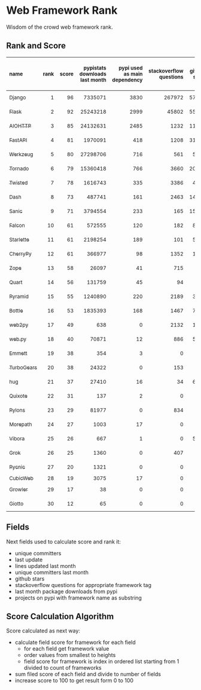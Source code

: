 # Web Framework Rank
Wisdom of the crowd web framework rank.

## Rank and Score
<sub>name</sub> | <sub>rank</sub> | <sub>score</sub> | <sub>pypistats downloads last month</sub> | <sub>pypi used as main dependency</sub> | <sub>stackoverflow questions</sub> | <sub>github stars</sub> | <sub>repo unique committers</sub> | <sub>repo changed lines last month</sub> | <sub>repo unique committers last month</sub> | <sub>repo last commit</sub>
:--- | ---: | ---: | ---: | ---: | ---: | ---: | ---: | ---: | ---: | ---:
[<sub>Django</sub>](https://github.com/django/django "python") | <a title="▲ new"><sub>1</sub></a> | <a title="▲ +96"><sub>96</sub></a> | <a title="▲ #5 in pypistats downloads last month +100%"><sub>7335071</sub></a> | <a title="▲ #1 in pypi used as main dependency +100%"><sub>3830</sub></a> | <a title="▲ #1 in stackoverflow questions +100%"><sub>267972</sub></a> | <a title="▲ #1 in github stars +100%"><sub>57842</sub></a> | <a title="▲ #1 in repo unique committers +100%"><sub>2511</sub></a> | <a title="▲ #3 in repo changed lines last month +100%"><sub>3989</sub></a> | <a title="▲ #1 in repo unique committers last month +100%"><sub>42</sub></a> | <a title="▲ #1 in repo last commit"><sub>2021-06-07</sub></a>
[<sub>Flask</sub>](https://github.com/pallets/flask "python") | <a title="▲ new"><sub>2</sub></a> | <a title="▲ +92"><sub>92</sub></a> | <a title="▲ #2 in pypistats downloads last month +100%"><sub>25243218</sub></a> | <a title="▲ #2 in pypi used as main dependency +100%"><sub>2999</sub></a> | <a title="▲ #2 in stackoverflow questions +100%"><sub>45802</sub></a> | <a title="▲ #2 in github stars +100%"><sub>55653</sub></a> | <a title="▲ #2 in repo unique committers +100%"><sub>739</sub></a> | <a title="▲ #4 in repo changed lines last month +100%"><sub>3426</sub></a> | <a title="▲ #2 in repo unique committers last month +100%"><sub>16</sub></a> | <a title="▲ #7 in repo last commit"><sub>2021-06-02</sub></a>
[<sub>AIOHTTP</sub>](https://github.com/aio-libs/aiohttp "python") | <a title="▲ new"><sub>3</sub></a> | <a title="▲ +85"><sub>85</sub></a> | <a title="▲ #3 in pypistats downloads last month +100%"><sub>24132631</sub></a> | <a title="▲ #3 in pypi used as main dependency +100%"><sub>2485</sub></a> | <a title="▲ #10 in stackoverflow questions +100%"><sub>1232</sub></a> | <a title="▲ #7 in github stars +100%"><sub>11267</sub></a> | <a title="▲ #3 in repo unique committers +100%"><sub>608</sub></a> | <a title="▲ #10 in repo changed lines last month +100%"><sub>429</sub></a> | <a title="▲ #4 in repo unique committers last month +100%"><sub>6</sub></a> | <a title="▲ #1 in repo last commit"><sub>2021-06-07</sub></a>
[<sub>FastAPI</sub>](https://github.com/tiangolo/fastapi "python") | <a title="▲ new"><sub>4</sub></a> | <a title="▲ +81"><sub>81</sub></a> | <a title="▲ #8 in pypistats downloads last month +100%"><sub>1970091</sub></a> | <a title="▲ #6 in pypi used as main dependency +100%"><sub>418</sub></a> | <a title="▲ #11 in stackoverflow questions +100%"><sub>1208</sub></a> | <a title="▲ #3 in github stars +100%"><sub>31862</sub></a> | <a title="▲ #10 in repo unique committers +100%"><sub>231</sub></a> | <a title="▲ #4 in repo changed lines last month +100%"><sub>3426</sub></a> | <a title="▲ #6 in repo unique committers last month +100%"><sub>5</sub></a> | <a title="▲ #1 in repo last commit"><sub>2021-06-07</sub></a>
[<sub>Werkzeug</sub>](https://github.com/pallets/werkzeug "python") | <a title="▲ new"><sub>5</sub></a> | <a title="▲ +80"><sub>80</sub></a> | <a title="▲ #1 in pypistats downloads last month +100%"><sub>27298706</sub></a> | <a title="▲ #5 in pypi used as main dependency +100%"><sub>716</sub></a> | <a title="▲ #15 in stackoverflow questions +100%"><sub>561</sub></a> | <a title="▲ #11 in github stars +100%"><sub>5740</sub></a> | <a title="▲ #4 in repo unique committers +100%"><sub>428</sub></a> | <a title="▲ #6 in repo changed lines last month +100%"><sub>3086</sub></a> | <a title="▲ #3 in repo unique committers last month +100%"><sub>7</sub></a> | <a title="▲ #7 in repo last commit"><sub>2021-06-01</sub></a>
[<sub>Tornado</sub>](https://github.com/tornadoweb/tornado "python") | <a title="▲ new"><sub>6</sub></a> | <a title="▲ +79"><sub>79</sub></a> | <a title="▲ #4 in pypistats downloads last month +100%"><sub>15360418</sub></a> | <a title="▲ #4 in pypi used as main dependency +100%"><sub>766</sub></a> | <a title="▲ #3 in stackoverflow questions +100%"><sub>3660</sub></a> | <a title="▲ #4 in github stars +100%"><sub>20025</sub></a> | <a title="▲ #5 in repo unique committers +100%"><sub>426</sub></a> | <a title="▲ #12 in repo changed lines last month +100%"><sub>124</sub></a> | <a title="▲ #10 in repo unique committers last month +100%"><sub>3</sub></a> | <a title="▲ #15 in repo last commit"><sub>2021-05-30</sub></a>
[<sub>Twisted</sub>](https://github.com/twisted/twisted "python") | <a title="▲ new"><sub>7</sub></a> | <a title="▲ +78"><sub>78</sub></a> | <a title="▲ #10 in pypistats downloads last month +100%"><sub>1616743</sub></a> | <a title="▲ #7 in pypi used as main dependency +100%"><sub>335</sub></a> | <a title="▲ #4 in stackoverflow questions +100%"><sub>3386</sub></a> | <a title="▲ #15 in github stars +100%"><sub>4271</sub></a> | <a title="▲ #9 in repo unique committers +100%"><sub>262</sub></a> | <a title="▲ #2 in repo changed lines last month +100%"><sub>11194</sub></a> | <a title="▲ #4 in repo unique committers last month +100%"><sub>6</sub></a> | <a title="▲ #7 in repo last commit"><sub>2021-06-01</sub></a>
[<sub>Dash</sub>](https://github.com/plotly/dash "python") | <a title="▲ new"><sub>8</sub></a> | <a title="▲ +73"><sub>73</sub></a> | <a title="▲ #13 in pypistats downloads last month +100%"><sub>487741</sub></a> | <a title="▲ #12 in pypi used as main dependency +100%"><sub>161</sub></a> | <a title="▲ #5 in stackoverflow questions +100%"><sub>2463</sub></a> | <a title="▲ #6 in github stars +100%"><sub>14645</sub></a> | <a title="▲ #17 in repo unique committers +100%"><sub>93</sub></a> | <a title="▲ #1 in repo changed lines last month +100%"><sub>52306</sub></a> | <a title="▲ #8 in repo unique committers last month +100%"><sub>4</sub></a> | <a title="▲ #7 in repo last commit"><sub>2021-06-03</sub></a>
[<sub>Sanic</sub>](https://github.com/sanic-org/sanic "python") | <a title="▲ new"><sub>9</sub></a> | <a title="▲ +71"><sub>71</sub></a> | <a title="▲ #6 in pypistats downloads last month +100%"><sub>3794554</sub></a> | <a title="▲ #8 in pypi used as main dependency +100%"><sub>233</sub></a> | <a title="▲ #18 in stackoverflow questions +100%"><sub>165</sub></a> | <a title="▲ #5 in github stars +100%"><sub>15030</sub></a> | <a title="▲ #7 in repo unique committers +100%"><sub>321</sub></a> | <a title="▲ #8 in repo changed lines last month +100%"><sub>1083</sub></a> | <a title="▲ #13 in repo unique committers last month +100%"><sub>2</sub></a> | <a title="▲ #7 in repo last commit"><sub>2021-06-04</sub></a>
[<sub>Falcon</sub>](https://github.com/falconry/falcon "python") | <a title="▲ new"><sub>10</sub></a> | <a title="▲ +61"><sub>61</sub></a> | <a title="▲ #12 in pypistats downloads last month +100%"><sub>572555</sub></a> | <a title="▲ #13 in pypi used as main dependency +100%"><sub>120</sub></a> | <a title="▲ #17 in stackoverflow questions +100%"><sub>182</sub></a> | <a title="▲ #8 in github stars +100%"><sub>8422</sub></a> | <a title="▲ #12 in repo unique committers +100%"><sub>178</sub></a> | <a title="▲ #11 in repo changed lines last month +100%"><sub>356</sub></a> | <a title="▲ #10 in repo unique committers last month +100%"><sub>3</sub></a> | <a title="▲ #15 in repo last commit"><sub>2021-05-26</sub></a>
[<sub>Starlette</sub>](https://github.com/encode/starlette "python") | <a title="▲ new"><sub>11</sub></a> | <a title="▲ +61"><sub>61</sub></a> | <a title="▲ #7 in pypistats downloads last month +100%"><sub>2198254</sub></a> | <a title="▲ #10 in pypi used as main dependency +100%"><sub>189</sub></a> | <a title="▲ #20 in stackoverflow questions +100%"><sub>101</sub></a> | <a title="▲ #13 in github stars +100%"><sub>5613</sub></a> | <a title="▲ #14 in repo unique committers +100%"><sub>160</sub></a> | <a title="▲ #13 in repo changed lines last month +100%"><sub>99</sub></a> | <a title="▲ #8 in repo unique committers last month +100%"><sub>4</sub></a> | <a title="▲ #15 in repo last commit"><sub>2021-05-27</sub></a>
[<sub>CherryPy</sub>](https://github.com/cherrypy/cherrypy "python") | <a title="▲ new"><sub>12</sub></a> | <a title="▲ +61"><sub>61</sub></a> | <a title="▲ #14 in pypistats downloads last month +100%"><sub>366977</sub></a> | <a title="▲ #14 in pypi used as main dependency +100%"><sub>98</sub></a> | <a title="▲ #9 in stackoverflow questions +100%"><sub>1352</sub></a> | <a title="▲ #18 in github stars +100%"><sub>1403</sub></a> | <a title="▲ #15 in repo unique committers +100%"><sub>140</sub></a> | <a title="▲ #15 in repo changed lines last month +100%"><sub>36</sub></a> | <a title="▲ #13 in repo unique committers last month +100%"><sub>2</sub></a> | <a title="▲ #1 in repo last commit"><sub>2021-06-07</sub></a>
[<sub>Zope</sub>](https://github.com/zopefoundation/Zope "python") | <a title="▲ new"><sub>13</sub></a> | <a title="▲ +58"><sub>58</sub></a> | <a title="▲ #19 in pypistats downloads last month +100%"><sub>26097</sub></a> | <a title="▲ #16 in pypi used as main dependency +100%"><sub>41</sub></a> | <a title="▲ #14 in stackoverflow questions +100%"><sub>715</sub></a> | <a title="▲ #24 in github stars +100%"><sub>263</sub></a> | <a title="▲ #13 in repo unique committers +100%"><sub>171</sub></a> | <a title="▲ #7 in repo changed lines last month +100%"><sub>1662</sub></a> | <a title="▲ #6 in repo unique committers last month +100%"><sub>5</sub></a> | <a title="▲ #7 in repo last commit"><sub>2021-06-04</sub></a>
[<sub>Quart</sub>](https://gitlab.com/pgjones/quart "python") | <a title="▲ new"><sub>14</sub></a> | <a title="▲ +56"><sub>56</sub></a> | <a title="▲ #15 in pypistats downloads last month +100%"><sub>131759</sub></a> | <a title="▲ #15 in pypi used as main dependency +100%"><sub>45</sub></a> | <a title="▲ #21 in stackoverflow questions +100%"><sub>94</sub></a> | <a title="▲ #19 in github stars +100%"><sub>906</sub></a> | <a title="▲ #19 in repo unique committers +100%"><sub>58</sub></a> | <a title="▲ #9 in repo changed lines last month +100%"><sub>616</sub></a> | <a title="▲ #10 in repo unique committers last month +100%"><sub>3</sub></a> | <a title="▲ #1 in repo last commit"><sub>2021-06-07</sub></a>
[<sub>Pyramid</sub>](https://github.com/Pylons/pyramid "python") | <a title="▲ new"><sub>15</sub></a> | <a title="▲ +55"><sub>55</sub></a> | <a title="▲ #11 in pypistats downloads last month +100%"><sub>1240890</sub></a> | <a title="▲ #9 in pypi used as main dependency +100%"><sub>220</sub></a> | <a title="▲ #6 in stackoverflow questions +100%"><sub>2189</sub></a> | <a title="▲ #16 in github stars +100%"><sub>3561</sub></a> | <a title="▲ #6 in repo unique committers +100%"><sub>354</sub></a> | <a title="▲ #19 in repo changed lines last month +100%"><sub>0</sub></a> | <a title="▲ #19 in repo unique committers last month +100%"><sub>0</sub></a> | <a title="▲ #20 in repo last commit"><sub>2021-03-15</sub></a>
[<sub>Bottle</sub>](https://github.com/bottlepy/bottle "python") | <a title="▲ new"><sub>16</sub></a> | <a title="▲ +53"><sub>53</sub></a> | <a title="▲ #9 in pypistats downloads last month +100%"><sub>1835393</sub></a> | <a title="▲ #11 in pypi used as main dependency +100%"><sub>168</sub></a> | <a title="▲ #8 in stackoverflow questions +100%"><sub>1467</sub></a> | <a title="▲ #9 in github stars +100%"><sub>7271</sub></a> | <a title="▲ #11 in repo unique committers +100%"><sub>220</sub></a> | <a title="▲ #19 in repo changed lines last month +100%"><sub>0</sub></a> | <a title="▲ #19 in repo unique committers last month +100%"><sub>0</sub></a> | <a title="▲ #23 in repo last commit"><sub>2021-01-01</sub></a>
[<sub>web2py</sub>](https://github.com/web2py/web2py "python") | <a title="▲ new"><sub>17</sub></a> | <a title="▲ +49"><sub>49</sub></a> | <a title="▲ #26 in pypistats downloads last month +100%"><sub>638</sub></a> | <a title="▲ #24 in pypi used as main dependency +100%"><sub>0</sub></a> | <a title="▲ #7 in stackoverflow questions +100%"><sub>2132</sub></a> | <a title="▲ #17 in github stars +100%"><sub>1948</sub></a> | <a title="▲ #8 in repo unique committers +100%"><sub>263</sub></a> | <a title="▲ #18 in repo changed lines last month +100%"><sub>6</sub></a> | <a title="▲ #16 in repo unique committers last month +100%"><sub>1</sub></a> | <a title="▲ #7 in repo last commit"><sub>2021-06-06</sub></a>
[<sub>web.py</sub>](https://github.com/webpy/webpy "python") | <a title="▲ new"><sub>18</sub></a> | <a title="▲ +40"><sub>40</sub></a> | <a title="▲ #17 in pypistats downloads last month +100%"><sub>70871</sub></a> | <a title="▲ #20 in pypi used as main dependency +100%"><sub>12</sub></a> | <a title="▲ #12 in stackoverflow questions +100%"><sub>886</sub></a> | <a title="▲ #14 in github stars +100%"><sub>5570</sub></a> | <a title="▲ #18 in repo unique committers +100%"><sub>88</sub></a> | <a title="▲ #19 in repo changed lines last month +100%"><sub>0</sub></a> | <a title="▲ #19 in repo unique committers last month +100%"><sub>0</sub></a> | <a title="▲ #21 in repo last commit"><sub>2021-03-03</sub></a>
[<sub>Emmett</sub>](https://github.com/emmett-framework/emmett "python") | <a title="▲ new"><sub>19</sub></a> | <a title="▲ +38"><sub>38</sub></a> | <a title="▲ #27 in pypistats downloads last month +100%"><sub>354</sub></a> | <a title="▲ #21 in pypi used as main dependency +100%"><sub>3</sub></a> | <a title="▲ #23 in stackoverflow questions +100%"><sub>0</sub></a> | <a title="▲ #22 in github stars +100%"><sub>659</sub></a> | <a title="▲ #25 in repo unique committers +100%"><sub>21</sub></a> | <a title="▲ #14 in repo changed lines last month +100%"><sub>58</sub></a> | <a title="▲ #16 in repo unique committers last month +100%"><sub>1</sub></a> | <a title="▲ #1 in repo last commit"><sub>2021-06-07</sub></a>
[<sub>TurboGears</sub>](https://github.com/TurboGears/tg2 "python") | <a title="▲ new"><sub>20</sub></a> | <a title="▲ +38"><sub>38</sub></a> | <a title="▲ #20 in pypistats downloads last month +100%"><sub>24322</sub></a> | <a title="▲ #24 in pypi used as main dependency +100%"><sub>0</sub></a> | <a title="▲ #19 in stackoverflow questions +100%"><sub>153</sub></a> | <a title="▲ #20 in github stars +100%"><sub>762</sub></a> | <a title="▲ #22 in repo unique committers +100%"><sub>35</sub></a> | <a title="▲ #16 in repo changed lines last month +100%"><sub>23</sub></a> | <a title="▲ #16 in repo unique committers last month +100%"><sub>1</sub></a> | <a title="▲ #15 in repo last commit"><sub>2021-05-26</sub></a>
[<sub>hug</sub>](https://github.com/hugapi/hug "python") | <a title="▲ new"><sub>21</sub></a> | <a title="▲ +37"><sub>37</sub></a> | <a title="▲ #18 in pypistats downloads last month +100%"><sub>27410</sub></a> | <a title="▲ #19 in pypi used as main dependency +100%"><sub>16</sub></a> | <a title="▲ #22 in stackoverflow questions +100%"><sub>34</sub></a> | <a title="▲ #10 in github stars +100%"><sub>6506</sub></a> | <a title="▲ #16 in repo unique committers +100%"><sub>123</sub></a> | <a title="▲ #19 in repo changed lines last month +100%"><sub>0</sub></a> | <a title="▲ #19 in repo unique committers last month +100%"><sub>0</sub></a> | <a title="▲ #25 in repo last commit"><sub>2020-08-10</sub></a>
[<sub>Quixote</sub>](https://github.com/nascheme/quixote "python") | <a title="▲ new"><sub>22</sub></a> | <a title="▲ +31"><sub>31</sub></a> | <a title="▲ #28 in pypistats downloads last month +100%"><sub>137</sub></a> | <a title="▲ #22 in pypi used as main dependency +100%"><sub>2</sub></a> | <a title="▲ #23 in stackoverflow questions +100%"><sub>0</sub></a> | <a title="▲ #27 in github stars +100%"><sub>70</sub></a> | <a title="▲ #27 in repo unique committers +100%"><sub>6</sub></a> | <a title="▲ #17 in repo changed lines last month +100%"><sub>14</sub></a> | <a title="▲ #13 in repo unique committers last month +100%"><sub>2</sub></a> | <a title="▲ #7 in repo last commit"><sub>2021-06-01</sub></a>
[<sub>Pylons</sub>](https://github.com/Pylons/pylons "python") | <a title="▲ new"><sub>23</sub></a> | <a title="▲ +29"><sub>29</sub></a> | <a title="▲ #16 in pypistats downloads last month +100%"><sub>81977</sub></a> | <a title="▲ #24 in pypi used as main dependency +100%"><sub>0</sub></a> | <a title="▲ #13 in stackoverflow questions +100%"><sub>834</sub></a> | <a title="▲ #25 in github stars +100%"><sub>211</sub></a> | <a title="▲ #21 in repo unique committers +100%"><sub>36</sub></a> | <a title="▲ #19 in repo changed lines last month +100%"><sub>0</sub></a> | <a title="▲ #19 in repo unique committers last month +100%"><sub>0</sub></a> | <a title="▲ #28 in repo last commit"><sub>2018-01-12</sub></a>
[<sub>Morepath</sub>](https://github.com/morepath/morepath "python") | <a title="▲ new"><sub>24</sub></a> | <a title="▲ +27"><sub>27</sub></a> | <a title="▲ #24 in pypistats downloads last month +100%"><sub>1003</sub></a> | <a title="▲ #17 in pypi used as main dependency +100%"><sub>17</sub></a> | <a title="▲ #23 in stackoverflow questions +100%"><sub>0</sub></a> | <a title="▲ #23 in github stars +100%"><sub>387</sub></a> | <a title="▲ #23 in repo unique committers +100%"><sub>27</sub></a> | <a title="▲ #19 in repo changed lines last month +100%"><sub>0</sub></a> | <a title="▲ #19 in repo unique committers last month +100%"><sub>0</sub></a> | <a title="▲ #19 in repo last commit"><sub>2021-04-18</sub></a>
[<sub>Vibora</sub>](https://github.com/vibora-io/vibora "python") | <a title="▲ new"><sub>25</sub></a> | <a title="▲ +26"><sub>26</sub></a> | <a title="▲ #25 in pypistats downloads last month +100%"><sub>667</sub></a> | <a title="▲ #23 in pypi used as main dependency +100%"><sub>1</sub></a> | <a title="▲ #23 in stackoverflow questions +100%"><sub>0</sub></a> | <a title="▲ #12 in github stars +100%"><sub>5719</sub></a> | <a title="▲ #23 in repo unique committers +100%"><sub>27</sub></a> | <a title="▲ #19 in repo changed lines last month +100%"><sub>0</sub></a> | <a title="▲ #19 in repo unique committers last month +100%"><sub>0</sub></a> | <a title="▲ #27 in repo last commit"><sub>2019-02-11</sub></a>
[<sub>Grok</sub>](https://github.com/zopefoundation/grok "python") | <a title="▲ new"><sub>26</sub></a> | <a title="▲ +25"><sub>25</sub></a> | <a title="▲ #22 in pypistats downloads last month +100%"><sub>1360</sub></a> | <a title="▲ #24 in pypi used as main dependency +100%"><sub>0</sub></a> | <a title="▲ #16 in stackoverflow questions +100%"><sub>407</sub></a> | <a title="▲ #29 in github stars +100%"><sub>18</sub></a> | <a title="▲ #20 in repo unique committers +100%"><sub>40</sub></a> | <a title="▲ #19 in repo changed lines last month +100%"><sub>0</sub></a> | <a title="▲ #19 in repo unique committers last month +100%"><sub>0</sub></a> | <a title="▲ #24 in repo last commit"><sub>2020-09-02</sub></a>
[<sub>Pycnic</sub>](https://github.com/nullism/pycnic "python") | <a title="▲ new"><sub>27</sub></a> | <a title="▲ +20"><sub>20</sub></a> | <a title="▲ #23 in pypistats downloads last month +100%"><sub>1321</sub></a> | <a title="▲ #24 in pypi used as main dependency +100%"><sub>0</sub></a> | <a title="▲ #23 in stackoverflow questions +100%"><sub>0</sub></a> | <a title="▲ #26 in github stars +100%"><sub>156</sub></a> | <a title="▲ #26 in repo unique committers +100%"><sub>10</sub></a> | <a title="▲ #19 in repo changed lines last month +100%"><sub>0</sub></a> | <a title="▲ #19 in repo unique committers last month +100%"><sub>0</sub></a> | <a title="▲ #22 in repo last commit"><sub>2021-02-16</sub></a>
[<sub>CubicWeb</sub>](https://forge.extranet.logilab.fr/cubicweb/cubicweb "python") | <a title="▲ new"><sub>28</sub></a> | <a title="▲ +19"><sub>19</sub></a> | <a title="▲ #21 in pypistats downloads last month +100%"><sub>3075</sub></a> | <a title="▲ #17 in pypi used as main dependency +100%"><sub>17</sub></a> | <a title="▲ #23 in stackoverflow questions +100%"><sub>0</sub></a> | <a title="▲ #30 in github stars +100%"><sub>0</sub></a> | <a title="▲ #30 in repo unique committers +100%"><sub>0</sub></a> | <a title="▲ #19 in repo changed lines last month +100%"><sub>0</sub></a> | <a title="▲ #19 in repo unique committers last month +100%"><sub>0</sub></a> | <a title="▲ #29 in repo last commit"><sub></sub></a>
[<sub>Growler</sub>](https://github.com/pyGrowler/Growler "python") | <a title="▲ new"><sub>29</sub></a> | <a title="▲ +17"><sub>17</sub></a> | <a title="▲ #30 in pypistats downloads last month +100%"><sub>38</sub></a> | <a title="▲ #24 in pypi used as main dependency +100%"><sub>0</sub></a> | <a title="▲ #23 in stackoverflow questions +100%"><sub>0</sub></a> | <a title="▲ #21 in github stars +100%"><sub>684</sub></a> | <a title="▲ #27 in repo unique committers +100%"><sub>6</sub></a> | <a title="▲ #19 in repo changed lines last month +100%"><sub>0</sub></a> | <a title="▲ #19 in repo unique committers last month +100%"><sub>0</sub></a> | <a title="▲ #26 in repo last commit"><sub>2020-03-08</sub></a>
[<sub>Giotto</sub>](https://github.com/priestc/giotto "python") | <a title="▲ new"><sub>30</sub></a> | <a title="▲ +12"><sub>12</sub></a> | <a title="▲ #29 in pypistats downloads last month +100%"><sub>65</sub></a> | <a title="▲ #24 in pypi used as main dependency +100%"><sub>0</sub></a> | <a title="▲ #23 in stackoverflow questions +100%"><sub>0</sub></a> | <a title="▲ #28 in github stars +100%"><sub>54</sub></a> | <a title="▲ #29 in repo unique committers +100%"><sub>3</sub></a> | <a title="▲ #19 in repo changed lines last month +100%"><sub>0</sub></a> | <a title="▲ #19 in repo unique committers last month +100%"><sub>0</sub></a> | <a title="▲ #29 in repo last commit"><sub>2013-10-07</sub></a>

## Fields
Next fields used to calculate score and rank it:
- unique committers
- last update
- lines updated last month
- unique committers last month
- github stars
- stackoverflow questions for appropriate framework tag
- last month package downloads from pypi
- projects on pypi with framework name as substring

## Score Calculation Algorithm
Score calculated as next way:
- calculate field score for framework for each field
  - for each field get framework value
  - order values from smallest to heights
  - field score for framework is index in ordered list starting from 1 divided to count of frameworks
- sum filed score of each field and divide to number of fields
- increase score to 100 to get result form 0 to 100

